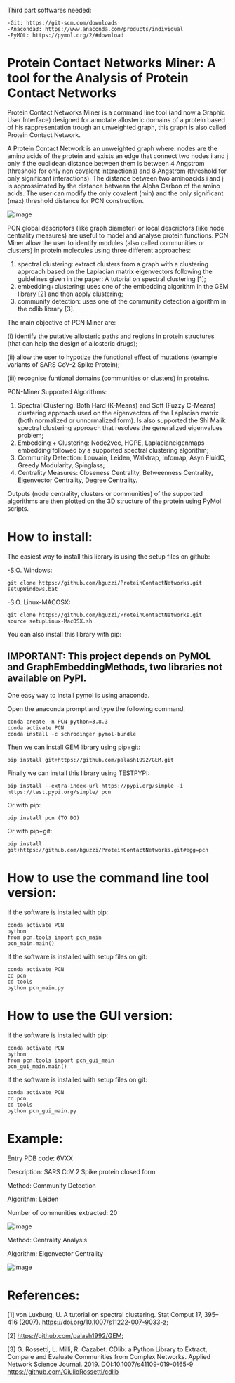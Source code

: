 Third part softwares needed:
  
    -Git: https://git-scm.com/downloads
    -Anaconda3: https://www.anaconda.com/products/individual
    -PyMOL: https://pymol.org/2/#download

# Protein Contact Networks Miner: A tool for the Analysis of Protein Contact Networks

Protein Contact Networks Miner is a command line tool (and now a Graphic User Interface) designed for annotate allosteric domains of a protein based of his rappresentation trough an unweighted graph, this graph is also called Protein Contact Network.

A Protein Contact Network is an unweighted graph where: nodes are the amino acids of the protein and exists an edge that connect two nodes i and j only if the euclidean distance between them is between 4 Angstrom (threshold for only non covalent interactions) and 8 Angstrom (threshold for only significant interactions). The distance between two aminoacids i and j is approssimated by the distance between the Alpha Carbon of the amino acids. The user can modify the only covalent (min) and the only significant (max) threshold distance for PCN construction. 
	 		
![image](https://user-images.githubusercontent.com/87126937/164235422-d7eaf3c7-5a08-402e-8bc0-10153026c082.png)

PCN global descriptors (like graph diameter) or local descriptors (like node centrality measures) are useful to model and analyse protein functions. PCN Miner allow the user to identify modules (also called communities or clusters) in protein molecules using three different approaches: 
  1. spectral clustering: extract clusters from a graph with a clustering approach based on the Laplacian matrix eigenvectors following the guidelines given    in the paper: A tutorial on spectral clustering [1];
  2. embedding+clustering: uses one of the embedding algorithm in the GEM library [2] and then apply clustering;
  3. community detection: uses one of the community detection algorithm in the cdlib library [3].

The main objective of PCN Miner are:

(i) identify the putative allosteric paths and regions in protein structures (that can help the design of allosteric drugs); 

(ii) allow the user to hypotize the functional effect of mutations (example variants of SARS CoV-2 Spike Protein); 

(iii) recognise funtional domains (communities or clusters) in proteins.


PCN-Miner Supported Algorithms:
  
  1. Spectral Clustering: Both Hard (K-Means) and Soft (Fuzzy C-Means) clustering approach used on the eigenvectors of the Laplacian matrix (both normalized or unnormalized form). Is also supported the Shi Malik spectral clustering approach that resolves the generalized eigenvalues problem;
  2. Embedding + Clustering: Node2vec, HOPE, Laplacianeigenmaps embedding followed by a supported spectral clustering algorithm;
  3. Community Detection:  Louvain, Leiden, Walktrap, Infomap, Asyn FluidC, Greedy Modularity, Spinglass;
  4. Centrality Measures: Closeness Centrality, Betweenness Centrality, Eigenvector Centrality, Degree Centrality.

Outputs (node centrality, clusters or communities) of the supported algorithms are then plotted on the 3D structure of the protein using PyMol scripts.

# How to install:

The easiest way to install this library is using the setup files on github:

-S.O. Windows:

	git clone https://github.com/hguzzi/ProteinContactNetworks.git	
	setupWindows.bat
        
-S.O. Linux-MACOSX:

	git clone https://github.com/hguzzi/ProteinContactNetworks.git
	source setupLinux-MacOSX.sh  

You can also install this library with pip:

## IMPORTANT: This project depends on PyMOL and GraphEmbeddingMethods, two libraries not available on PyPI. 
One easy way to install pymol is using anaconda.

Open the anaconda prompt and type the following command:

	conda create -n PCN python=3.8.3
	conda activate PCN 
	conda install -c schrodinger pymol-bundle

Then we can install GEM library using pip+git:
	
	pip install git+https://github.com/palash1992/GEM.git

Finally we can install this library using TESTPYPI:

	pip install --extra-index-url https://pypi.org/simple -i https://test.pypi.org/simple/ pcn
	
Or with pip:
	
	pip install pcn (TO DO)

Or with pip+git:
		
	pip install git+https://github.com/hguzzi/ProteinContactNetworks.git#egg=pcn

# How to use the command line tool version:
	
If the software is installed with pip:

	conda activate PCN
	python
	from pcn.tools import pcn_main
	pcn_main.main()

If the software is installed with setup files on git:

	conda activate PCN
	cd pcn
	cd tools
	python pcn_main.py

# How to use the GUI version:

If the software is installed with pip:

	conda activate PCN
	python
	from pcn.tools import pcn_gui_main
	pcn_gui_main.main()

If the software is installed with setup files on git:

	conda activate PCN
	cd pcn       
	cd tools
	python pcn_gui_main.py
	

# Example:
  
Entry PDB code: 6VXX

Description: SARS CoV 2 Spike protein closed form
                                    
Method: Community Detection

Algorithm: Leiden

Number of communities extracted: 20 

![image](https://user-images.githubusercontent.com/87126937/162151095-3ddc1177-3b32-4407-b6d7-06eb4dab9b3e.png)

Method: Centrality Analysis

Algorithm: Eigenvector Centrality

![image](https://user-images.githubusercontent.com/87126937/162151265-a64b2af6-bb15-41eb-883f-a4cc1779439d.png)


# References:
  
  [1] von Luxburg, U. A tutorial on spectral clustering. Stat Comput 17, 395–416 (2007). https://doi.org/10.1007/s11222-007-9033-z;
  
  [2] https://github.com/palash1992/GEM;
  
  [3] G. Rossetti, L. Milli, R. Cazabet. CDlib: a Python Library to Extract, Compare and Evaluate Communities from Complex Networks. Applied Network Science Journal. 2019. DOI:10.1007/s41109-019-0165-9 https://github.com/GiulioRossetti/cdlib
